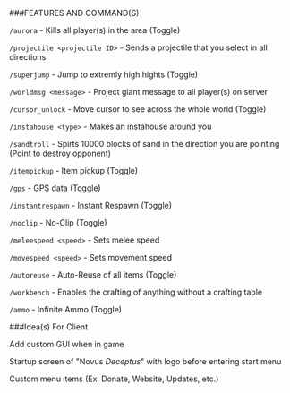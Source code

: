
###FEATURES AND COMMAND(S)

`/aurora` - Kills all player(s) in the area (Toggle)

`/projectile <projectile ID>` - Sends a projectile that you select in all directions

`/superjump` - Jump to extremly high hights (Toggle)

`/worldmsg <message>` - Project giant message to all player(s) on server

`/cursor_unlock` - Move cursor to see across the whole world (Toggle)

`/instahouse <type>` - Makes an instahouse around you

`/sandtroll` - Spirts 10000 blocks of sand in the direction you are pointing (Point to destroy opponent)

`/itempickup` - Item pickup (Toggle)

`/gps` - GPS data (Toggle)

`/instantrespawn` - Instant Respawn (Toggle)

`/noclip` - No-Clip (Toggle)

`/meleespeed <speed>` - Sets melee speed

`/movespeed <speed>` - Sets movement speed

`/autoreuse` - Auto-Reuse of all items (Toggle)

`/workbench` - Enables the crafting of anything without a crafting table

`/ammo` - Infinite Ammo (Toggle)

###Idea(s) For Client

Add custom GUI when in game

Startup screen of "Novus _Deceptus_" with logo before entering start menu

Custom menu items (Ex. Donate, Website, Updates, etc.)
